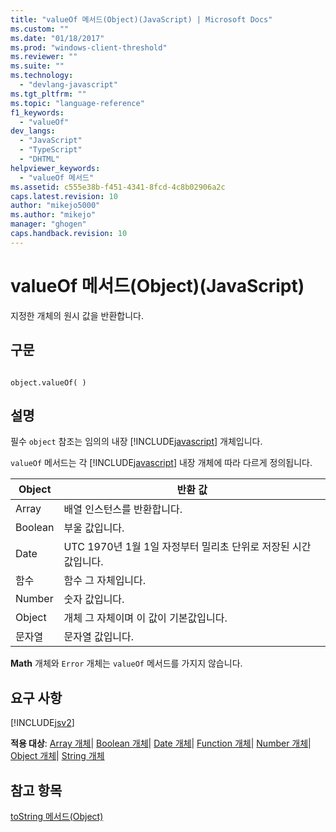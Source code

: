 ```yaml
---
title: "valueOf 메서드(Object)(JavaScript) | Microsoft Docs"
ms.custom: ""
ms.date: "01/18/2017"
ms.prod: "windows-client-threshold"
ms.reviewer: ""
ms.suite: ""
ms.technology: 
  - "devlang-javascript"
ms.tgt_pltfrm: ""
ms.topic: "language-reference"
f1_keywords: 
  - "valueOf"
dev_langs: 
  - "JavaScript"
  - "TypeScript"
  - "DHTML"
helpviewer_keywords: 
  - "valueOf 메서드"
ms.assetid: c555e38b-f451-4341-8fcd-4c8b02906a2c
caps.latest.revision: 10
author: "mikejo5000"
ms.author: "mikejo"
manager: "ghogen"
caps.handback.revision: 10
---
```

# valueOf 메서드(Object)(JavaScript)
지정한 개체의 원시 값을 반환합니다.  
  
## 구문  
  
```  
  
object.valueOf( )  
```  
  
## 설명  
 필수 `object` 참조는 임의의 내장 [!INCLUDE[javascript](../../javascript/includes/javascript-md.md)] 개체입니다.  
  
 `valueOf` 메서드는 각 [!INCLUDE[javascript](../../javascript/includes/javascript-md.md)] 내장 개체에 따라 다르게 정의됩니다.  
  
|Object|반환 값|  
|------------|----------|  
|Array|배열 인스턴스를 반환합니다.|  
|Boolean|부울 값입니다.|  
|Date|UTC 1970년 1월 1일 자정부터 밀리초 단위로 저장된 시간 값입니다.|  
|함수|함수 그 자체입니다.|  
|Number|숫자 값입니다.|  
|Object|개체 그 자체이며  이 값이 기본값입니다.|  
|문자열|문자열 값입니다.|  
  
 **Math** 개체와 `Error` 개체는 `valueOf` 메서드를 가지지 않습니다.  
  
## 요구 사항  
 [!INCLUDE[jsv2](../../javascript/reference/includes/jsv2-md.md)]  
  
 **적용 대상**: [Array 개체](../../javascript/reference/array-object-javascript.md)&#124; [Boolean 개체](../../javascript/reference/boolean-object-javascript.md)&#124; [Date 개체](../../javascript/reference/date-object-javascript.md)&#124; [Function 개체](../../javascript/reference/function-object-javascript.md)&#124; [Number 개체](../../javascript/reference/number-object-javascript.md)&#124; [Object 개체](../../javascript/reference/object-object-javascript.md)&#124; [String 개체](../../javascript/reference/string-object-javascript.md)  
  
## 참고 항목  
 [toString 메서드\(Object\)](../../javascript/reference/tostring-method-object-javascript.md)
